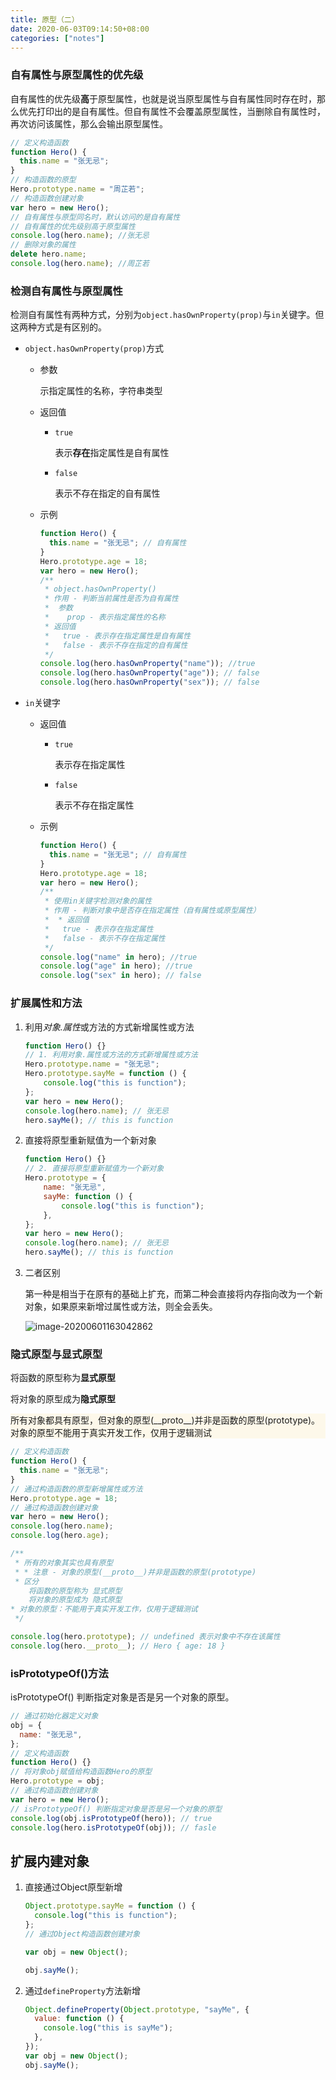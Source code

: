 ```yaml
---
title: 原型（二）
date: 2020-06-03T09:14:50+08:00
categories: ["notes"]
---
```



### 自有属性与原型属性的优先级

自有属性的优先级**高**于原型属性，也就是说当原型属性与自有属性同时存在时，那么优先打印出的是自有属性。但自有属性不会覆盖原型属性，当删除自有属性时，再次访问该属性，那么会输出原型属性。

```javascript
// 定义构造函数
function Hero() {
  this.name = "张无忌";
}
// 构造函数的原型
Hero.prototype.name = "周芷若";
// 构造函数创建对象
var hero = new Hero();
// 自有属性与原型同名时，默认访问的是自有属性
// 自有属性的优先级别高于原型属性
console.log(hero.name); //张无忌
// 删除对象的属性
delete hero.name;
console.log(hero.name); //周芷若
```

### 检测自有属性与原型属性

检测自有属性有两种方式，分别为`object.hasOwnProperty(prop)`与`in`关键字。但这两种方式是有区别的。

- `object.hasOwnProperty(prop)`方式

  - 参数

    示指定属性的名称，字符串类型

  - 返回值

    - `true`

      表示**存在**指定属性是自有属性

    - `false`

      表示不存在指定的自有属性

  - 示例

    ```javascript
    function Hero() {
      this.name = "张无忌"; // 自有属性
    }
    Hero.prototype.age = 18;
    var hero = new Hero();
    /**
     * object.hasOwnProperty()
     * 作用 - 判断当前属性是否为自有属性
     *  参数
     *    prop - 表示指定属性的名称
     * 返回值
     *   true - 表示存在指定属性是自有属性
     *   false - 表示不存在指定的自有属性
     */
    console.log(hero.hasOwnProperty("name")); //true
    console.log(hero.hasOwnProperty("age")); // false
    console.log(hero.hasOwnProperty("sex")); // false
    
    
    ```

- `in`关键字

  - 返回值

    - `true`

      表示存在指定属性

    - `false`

      表示不存在指定属性

  - 示例

    ```javascript
    function Hero() {
      this.name = "张无忌"; // 自有属性
    }
    Hero.prototype.age = 18;
    var hero = new Hero();
    /**
     * 使用in关键字检测对象的属性
     * 作用 - 判断对象中是否存在指定属性（自有属性或原型属性）
     *  * 返回值
     *   true - 表示存在指定属性
     *   false - 表示不存在指定属性
     */
    console.log("name" in hero); //true
    console.log("age" in hero); //true
    console.log("sex" in hero); // false
    
    ```



### 扩展属性和方法

1. 利用*对象.属性*或方法的方式新增属性或方法

   ```javascript
   function Hero() {}
   // 1. 利用对象.属性或方法的方式新增属性或方法
   Hero.prototype.name = "张无忌";
   Hero.prototype.sayMe = function () {
       console.log("this is function");
   };
   var hero = new Hero();
   console.log(hero.name); // 张无忌
   hero.sayMe(); // this is function
   ```

2. 直接将原型重新赋值为一个新对象

   ```javascript
   function Hero() {}
   // 2. 直接将原型重新赋值为一个新对象
   Hero.prototype = {
       name: "张无忌",
       sayMe: function () {
           console.log("this is function");
       },
   };
   var hero = new Hero();
   console.log(hero.name); // 张无忌
   hero.sayMe(); // this is function
   ```

3. 二者区别

   第一种是相当于在原有的基础上扩充，而第二种会直接将内存指向改为一个新对象，如果原来新增过属性或方法，则全会丢失。

   ![image-20200601163042862](https://cdn.jsdelivr.net/gh/blogimg/HexoStaticFile2@latest/2020/06/01/591df29494eccb9f8a3075581f5d44b6.png)

### 隐式原型与显式原型

将函数的原型称为**显式原型**

将对象的原型成为**隐式原型**

<div class="note icon font5 far fa-lightbulb" style="background: #fdf8ea;border-left-color: #f0ad4e;"><p>所有对象都具有原型，但对象的原型(__proto__)并非是函数的原型(prototype)。对象的原型不能用于真实开发工作，仅用于逻辑测试</p></div>

```javascript
// 定义构造函数
function Hero() {
  this.name = "张无忌";
}
// 通过构造函数的原型新增属性或方法
Hero.prototype.age = 18;
// 通过构造函数创建对象
var hero = new Hero();
console.log(hero.name);
console.log(hero.age);

/**
 * 所有的对象其实也具有原型
 * * 注意 - 对象的原型(__proto__)并非是函数的原型(prototype)
 * 区分
    将函数的原型称为 显式原型
    将对象的原型成为 隐式原型
* 对象的原型：不能用于真实开发工作，仅用于逻辑测试
 */

console.log(hero.prototype); // undefined 表示对象中不存在该属性
console.log(hero.__proto__); // Hero { age: 18 }

```

### isPrototypeOf()方法

isPrototypeOf() 判断指定对象是否是另一个对象的原型。

```javascript
// 通过初始化器定义对象
obj = {
  name: "张无忌",
};
// 定义构造函数
function Hero() {}
// 将对象obj赋值给构造函数Hero的原型
Hero.prototype = obj;
// 通过构造函数创建对象
var hero = new Hero();
// isPrototypeOf() 判断指定对象是否是另一个对象的原型
console.log(obj.isPrototypeOf(hero)); // true
console.log(hero.isPrototypeOf(obj)); // fasle
```

## 扩展内建对象

1. 直接通过Object原型新增

   ```javascript
   Object.prototype.sayMe = function () {
     console.log("this is function");
   };
   // 通过Object构造函数创建对象
   
   var obj = new Object();
   
   obj.sayMe();
   
   ```

2. 通过`defineProperty`方法新增

   ```javascript
   Object.defineProperty(Object.prototype, "sayMe", {
     value: function () {
       console.log("this is sayMe");
     },
   });
   var obj = new Object();
   obj.sayMe();
   ```

   